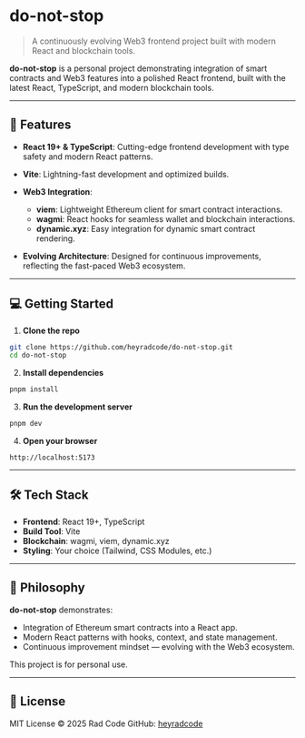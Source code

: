 # do-not-stop

> A continuously evolving Web3 frontend project built with modern React and blockchain tools.

**do-not-stop** is a personal project demonstrating integration of smart contracts and Web3 features into a polished React frontend, built with the latest React, TypeScript, and modern blockchain tools.

---

## 🚀 Features

* **React 19+ & TypeScript**: Cutting-edge frontend development with type safety and modern React patterns.
* **Vite**: Lightning-fast development and optimized builds.
* **Web3 Integration**:

  * **viem**: Lightweight Ethereum client for smart contract interactions.
  * **wagmi**: React hooks for seamless wallet and blockchain interactions.
  * **dynamic.xyz**: Easy integration for dynamic smart contract rendering.
* **Evolving Architecture**: Designed for continuous improvements, reflecting the fast-paced Web3 ecosystem.

---

## 💻 Getting Started

1. **Clone the repo**

```bash
git clone https://github.com/heyradcode/do-not-stop.git
cd do-not-stop
```

2. **Install dependencies**

```bash
pnpm install
```

3. **Run the development server**

```bash
pnpm dev
```

4. **Open your browser**

```
http://localhost:5173
```

---

## 🛠 Tech Stack

* **Frontend**: React 19+, TypeScript
* **Build Tool**: Vite
* **Blockchain**: wagmi, viem, dynamic.xyz
* **Styling**: Your choice (Tailwind, CSS Modules, etc.)

---

## 🌱 Philosophy

**do-not-stop** demonstrates:

* Integration of Ethereum smart contracts into a React app.
* Modern React patterns with hooks, context, and state management.
* Continuous improvement mindset — evolving with the Web3 ecosystem.

This project is for personal use.

---

## 📝 License

MIT License © 2025 Rad Code
GitHub: [heyradcode](https://github.com/heyradcode)
